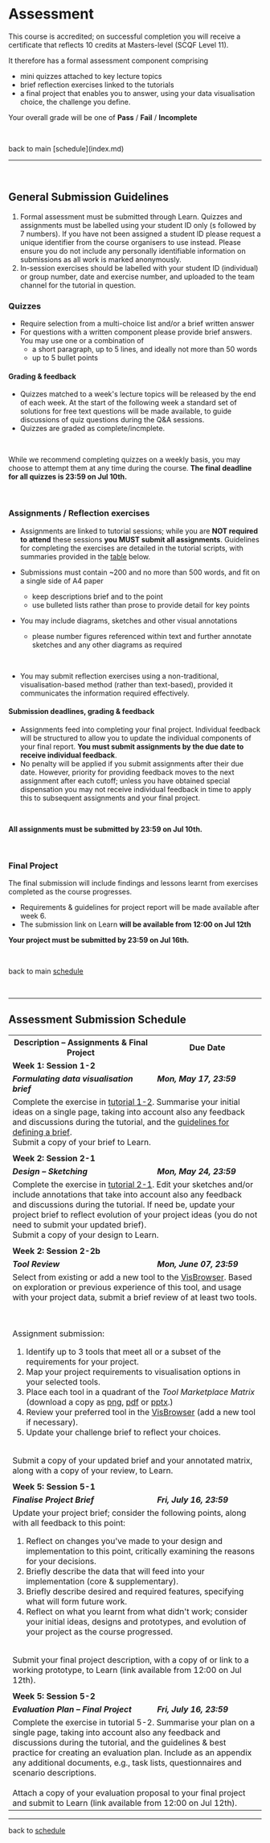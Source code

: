 # Assessment

This course is accredited; on successful completion you will receive a certificate that reflects 10 credits at Masters-level (SCQF Level 11). 

It therefore has a formal assessment component comprising
  * mini quizzes attached to key lecture topics
  * brief reflection exercises linked to the tutorials  <!-- [reflection exercises](reflection_exercises) linked to the tutorials -->  
  * a final project that enables you to answer, using your data visualisation choice, the challenge you define.

Your overall grade will be one of __Pass__ / __Fail__ / __Incomplete__

<p>&nbsp;</p>
back to main [schedule](index.md) 

***

<p>&nbsp;</p>


## General Submission Guidelines

1. Formal assessment must be submitted through Learn. Quizzes and assignments must be labelled using your student ID only (s followed by 7 numbers). If you have not been assigned a student ID please request a unique identifier from the course organisers to use instead. Please ensure you do not include any personally identifiable information on submissions as all work is marked anonymously. 
1. In-session exercises should be labelled with your student ID  (individual)  or group number, date and exercise number, and uploaded to the team channel for the tutorial in question. 

### Quizzes
 * Require selection from a multi-choice list and/or a brief written answer
 * For questions with a written component please provide brief answers. You may use one or a combination of 
   * a short paragraph, up to 5 lines, and ideally not more than 50 words
   * up to 5 bullet points
 
#### Grading &amp; feedback
 * Quizzes matched to a week's lecture topics will be released by the end of each week. At the start of the following week a standard set of solutions for free text questions will be made available, to guide discussions of quiz questions during the Q&A sessions.  
 * Quizzes are graded as complete/incmplete.
<br />

While we recommend completing quizzes on a weekly basis, you may choose to attempt them at any time during the course. **The final deadline for all quizzes is 23:59 on Jul 10th.** 
<p>&nbsp;</p>


<a name = "guidelines_reflection_exercises"></a>
### Assignments / Reflection exercises
 * Assignments are linked to tutorial sessions; while you are **NOT required to attend** these sessions **you MUST submit all assignments**. Guidelines for completing the exercises are detailed in the tutorial scripts, with summaries provided in the <a href="summaries_reflection_exercises">table</a> below. 

 * Submissions must contain ~200 and no more than 500 words, and fit on a single side of A4 paper
   * keep descriptions brief and to the point
   * use bulleted lists rather than prose to provide detail for key points
 * You may include diagrams, sketches and other visual annotations
   * please number figures referenced within text and further annotate sketches and any other diagrams as required
 <br />
  
 * You may submit reflection exercises using a non-traditional, visualisation-based method (rather than text-based), provided it communicates the information required effectively.

#### Submission deadlines, grading &amp; feedback
 * Assignments feed into completing your final project. Individual feedback will be structured to allow you to update the individual components of your final report. **You must submit assignments by the due date to receive individual feedback**. 
 * No penalty will be applied if you submit assignments after their due date. However, priority for providing feedback moves to the next assignment after each cutoff; unless you have obtained special dispensation you may not receive individual feedback in time to apply this to subsequent assignments and your final project.
<br />
 
**All assignments must be submitted by 23:59 on Jul 10th.**
<p>&nbsp;</p>

 
<a name = "guidelines_final_project"></a>
### Final Project

The final submission will include findings and lessons learnt from exercises completed as the course progresses.  
* Requirements &amp; guidelines for project report will be made available after week 6.  <!-- [](final_project_report.md)  -->
* The submission link on Learn __will be available from 12:00 on Jul 12th__

**Your project must be submitted by 23:59 on Jul 16th.**
<p>&nbsp;</p>

back to main [schedule](index.md)  
 
<p>&nbsp;</p>

***

<a name = "summaries_reflection_exercises"></a>
## Assessment Submission Schedule

<table width = "90%">
  <tr>
    <th>Description &ndash; Assignments &amp; Final Project</th>
    <th width = "200px">Due Date</th>
  </tr><tr style = "vertical-align:top;">
    <td colspan = "2">
      <a name = "1-1"></a>
      <b>Week 1: Session 1-2</b>
    </td>
  </tr><tr style = "vertical-align:top;font: italic bold">
    <td><b><i>Formulating data visualisation brief</i></b></td>
    <td><b><i>Mon, May 17, 23:59</i></b></td>
  </tr><tr style = "vertical-align:top;">
    <td colspan = "2">
     Complete the exercise in <a href="session-1-2.md#tutorial-project_brief">tutorial 1-2</a>. Summarise your initial ideas on a single page, taking into account also any feedback and discussions during the tutorial, and the <a href="session-1-2.md#guidelines_defining_project_brief">guidelines for defining a brief</a>.<br/>
      Submit a copy of your brief to <!-- a href="https://bit.ly/submission_reflection_exercises_2021" -->Learn<!-- /a -->.
    </td>
  </tr><tr style = "vertical-align:top;font: italic bold">
    <td colspan = "2"> </td>
  </tr><tr style = "vertical-align:top;font: italic bold">
    <td colspan = "2">
      <a name = "2-1"></a>
      <b>Week 2: Session 2-1</b></td>
  </tr><tr style = "vertical-align:top;">
    <td><b><i>Design &ndash; Sketching</i></b></td>
    <td><b><i>Mon, May 24, 23:59</i></b></td>
  </tr><tr style = "vertical-align:top;">
    <td colspan = "2">
     Complete the exercise in <a href="session-2#tutorial-design-sketching">tutorial 2-1</a>. Edit your sketches and/or include annotations that take into account also any feedback and discussions during the tutorial. If need be, update your project brief to reflect evolution of your project ideas (you do not need to submit your updated brief).<br/>
      Submit a copy of your design to <!-- a href="https://bit.ly/submission_reflection_exercises_2021" -->Learn<!-- /a -->. 
    </td>
  </tr><tr style = "vertical-align:top;font: italic bold">
    <td colspan = "2"> </td>
  </tr><tr style = "vertical-align:top;font: italic bold">
    <td colspan = "2">
      <a name = "2-2b"></a>
      <b>Week 2: Session 2-2b</b></td>
  </tr><tr style = "vertical-align:top;">
    <td><b><i>Tool Review</i></b></td>
    <td><b><i>Mon, June 07, 23:59</i></b></td>
  </tr><tr style = "vertical-align:top;">
    <td colspan = "2">
     Select from existing or add a new tool to the <a href="https://vistools.net">VisBrowser</a>. Based on exploration or previous experience of this tool, and usage with your project data, submit a brief review of at least two tools.<p>&nbsp;</p>
     Assignment submission: <br />
     <ol>
      <li>Identify up to 3 tools that meet all or a subset of the requirements for your project.</li>
      <li>Map your project requirements to visualisation options in your selected tools.</li>
      <li>Place each tool in a quadrant of the <i>Tool Marketplace Matrix</i> (download a copy as <a href="files/tool_marketplace_matrix.png">png</a>, <a href="files/tool_marketplace_matrix.pdf">pdf</a> or <a href="files/tool_marketplace_matrix.pptx">pptx</a>.)</li>
      <li>Review your preferred tool in the <a href="https://vistools.net">VisBrowser</a> (add a new tool if necessary).</li>
      <li>Update your challenge brief to reflect your choices.</li>
     </ol>
     <br/>
      Submit a copy of your updated brief and your annotated matrix, along with a copy of your review, to <!-- a href="https://bit.ly/submission_reflection_exercises_2021" -->Learn<!-- /a -->.
    </td>
  </tr><tr style = "vertical-align:top;font: italic bold">
    <td colspan = "2"> </td>
  </tr><tr style = "vertical-align:top;font: italic bold">
    <td colspan = "2">
      <a name = "5-1"></a>
      <b>Week 5: Session 5-1</b></td>
  </tr><tr style = "vertical-align:top;">
    <td><b><i>Finalise Project Brief</i></b></td>
    <td><b><i>Fri, July 16, 23:59</i></b></td>
  </tr><tr style = "vertical-align:top;">
    <td colspan = "2">
      Update your project brief; consider the following points, along with all feedback to this point:
      <ol>
        <li>Reflect on changes you've made to your design and implementation to this point, critically examining the reasons for your decisions.</li>
        <li>Briefly describe the data that will feed into your implementation (core & supplementary).</li>
        <li>Briefly describe desired and required features, specifying what will form future work.</li>
        <li>Reflect on what you learnt from what didn't work; consider your initial ideas, designs and prototypes, and evolution of your project as the course progressed.</li> 
      </ol>
    <br/>
      Submit your final project description, with a copy of or link to a working prototype, to <!-- a href="https://bit.ly/final_project_submission_2021" -->Learn<!-- /a --> (link available from 12:00 on Jul 12th).
    </td>
  </tr><tr style = "vertical-align:top;font: italic bold">
    <td colspan = "2"> </td>
  </tr><tr style = "vertical-align:top;font: italic bold">
    <td colspan = "2">
      <a name = "5-2"></a>
      <b>Week 5: Session 5-2</b></td>
  </tr><tr style = "vertical-align:top;">
    <td><b><i>Evaluation Plan &ndash; Final Project</i></b></td>
    <td><b><i>Fri, July 16, 23:59</i></b></td>
  </tr><tr style = "vertical-align:top;">
    <td colspan = "2">
     Complete the exercise in <!-- a href="tutorials.html#5-2" -->tutorial 5-2<!-- /a -->.  Summarise your plan on a single page, taking into account also any feedback and discussions during the tutorial, and the <!-- a href="session-9#guidelines_evaluation_plan" -->guidelines & best practice for creating an evaluation plan<!-- /a -->. Include as an appendix any additional documents, e.g., task lists, questionnaires and scenario descriptions.
     <br/><br/>
     Attach a copy of your evaluation proposal to your final project and submit to <!-- a href="https://bit.ly/final_project_submission_2021" -->Learn<!-- /a --> (link available from 12:00 on Jul 12th).
    </td>
  </tr>
</table>

***

back to [schedule](index.md)
